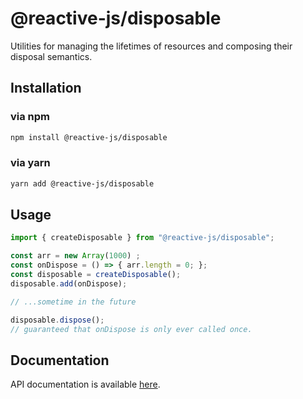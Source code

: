 # @reactive-js/disposable

Utilities for managing the lifetimes of resources and composing their disposal semantics.

## Installation

### via npm

```sh
npm install @reactive-js/disposable
```

### via yarn

```sh
yarn add @reactive-js/disposable
```

## Usage
```typescript
import { createDisposable } from "@reactive-js/disposable";

const arr = new Array(1000) ;
const onDispose = () => { arr.length = 0; };
const disposable = createDisposable();
disposable.add(onDispose);

// ...sometime in the future

disposable.dispose();
// guaranteed that onDispose is only ever called once.
```

## Documentation

API documentation is available [here](./docs).